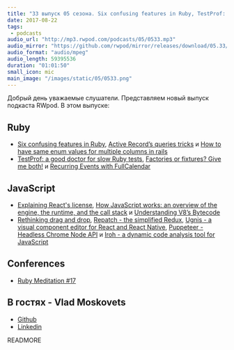 ```yaml
---
title: "33 выпуск 05 сезона. Six confusing features in Ruby, TestProf: a good doctor for slow Ruby tests, Repatch, Iroh и прочее"
date: 2017-08-22
tags:
 - podcasts
audio_url: "http://mp3.rwpod.com/podcasts/05/0533.mp3"
audio_mirror: "https://github.com/rwpod/mirror/releases/download/05.33/0533.mp3"
audio_format: "audio/mpeg"
audio_length: 59395536
duration: "01:01:50"
small_icon: mic
main_image: "/images/static/05/0533.png"
---
```


Добрый день уважаемые слушатели. Представляем новый выпуск подкаста RWpod. В этом выпуске:

## Ruby

 - [Six confusing features in Ruby](https://hqc.io/posts/six-confusing-features-in-ruby), [Active Record’s queries tricks](https://medium.com/@apneadiving/active-records-queries-tricks-2546181a98dd) и [How to have same enum values for multiple columns in rails](https://www.sharmaprakash.com.np/rails/same-enum-values-for-multiple-columns/)
 - [TestProf: a good doctor for slow Ruby tests](https://evilmartians.com/chronicles/testprof-a-good-doctor-for-slow-ruby-tests), [Factories or fixtures? Give me both!](https://evilmartians.com/chronicles/factories-or-fixtures) и [Recurring Events with FullCalendar](https://www.driftingruby.com/episodes/recurring-events-with-fullcalendar)

## JavaScript

 - [Explaining React's license](https://code.facebook.com/posts/112130496157735), [How JavaScript works: an overview of the engine, the runtime, and the call stack](https://blog.sessionstack.com/how-does-javascript-actually-work-part-1-b0bacc073cf) и [Understanding V8’s Bytecode](https://medium.com/dailyjs/understanding-v8s-bytecode-317d46c94775)
 - [Rethinking drag and drop](https://medium.com/@alexandereardon/rethinking-drag-and-drop-d9f5770b4e6b), [Repatch - the simplified Redux](https://community.risingstack.com/repatch-the-simplified-redux/), [Ugnis - a visual component editor for React and React Native](https://www.ugnis.com/), [Puppeteer - Headless Chrome Node API](https://github.com/GoogleChrome/puppeteer) и [Iroh - a dynamic code analysis tool for JavaScript](http://www.felixmaier.info/Iroh/)

## Conferences

 - [Ruby Meditation #17](http://www.rubymeditation.com/)

## В гостях - Vlad Moskovets

 - [Github](https://github.com/slayer/)
 - [Linkedin](https://www.linkedin.com/in/vlad-moskovets-ab483428/)

READMORE
